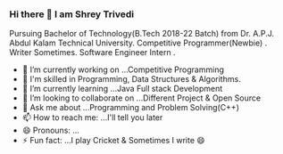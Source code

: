 ### Hi there 👋 I am Shrey Trivedi
Pursuing Bachelor of Technology(B.Tech 2018-22 Batch) from Dr. A.P.J. Abdul Kalam Technical University.
Competitive Programmer(Newbie) .
Writer Sometimes.
Software Engineer Intern .



- 🔭 I’m currently working on ...Competitive Programming
- 🌱 I'm skilled in Programming, Data Structures & Algorithms.
- 🌱 I’m currently learning ...Java Full stack Development
- 👯 I’m looking to collaborate on ...Different Project & Open Source
- 💬 Ask me about ...Programming and Problem Solving(C++)
- 📫 How to reach me: ...I'll tell you later
- 😄 Pronouns: ...
- ⚡ Fun fact: ...I play Cricket & Sometimes I write 😄
